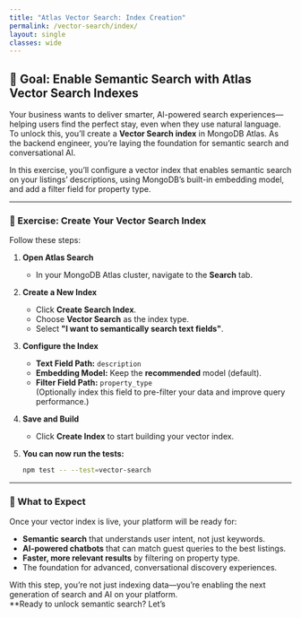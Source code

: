 ```yaml
---
title: "Atlas Vector Search: Index Creation"
permalink: /vector-search/index/
layout: single
classes: wide
---
```


## 🚀 Goal: Enable Semantic Search with Atlas Vector Search Indexes

Your business wants to deliver smarter, AI-powered search experiences—helping users find the perfect stay, even when they use natural language. To unlock this, you’ll create a **Vector Search index** in MongoDB Atlas. As the backend engineer, you’re laying the foundation for semantic search and conversational AI.

In this exercise, you’ll configure a vector index that enables semantic search on your listings’ descriptions, using MongoDB’s built-in embedding model, and add a filter field for property type.

---

### 🧩 Exercise: Create Your Vector Search Index

Follow these steps:

1. **Open Atlas Search**
   - In your MongoDB Atlas cluster, navigate to the **Search** tab.

2. **Create a New Index**
   - Click **Create Search Index**.
   - Choose **Vector Search** as the index type.
   - Select **"I want to semantically search text fields"**.

3. **Configure the Index**
   - **Text Field Path:** `description`
   - **Embedding Model:** Keep the **recommended** model (default).
   - **Filter Field Path:** `property_type`  
     (Optionally index this field to pre-filter your data and improve query performance.)

4. **Save and Build**
   - Click **Create Index** to start building your vector index.

5. **You can now run the tests:**  
   ```bash
   npm test -- --test=vector-search
   ```

---

### 🚦 What to Expect

Once your vector index is live, your platform will be ready for:
- **Semantic search** that understands user intent, not just keywords.
- **AI-powered chatbots** that can match guest queries to the best listings.
- **Faster, more relevant results** by filtering on property type.
- The foundation for advanced, conversational discovery experiences.

With this step, you’re not just indexing data—you’re enabling the next generation of search and AI on your platform.  
**Ready to unlock semantic search? Let’s
